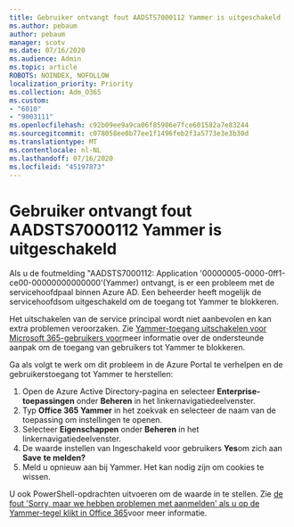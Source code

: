 ```yaml
---
title: Gebruiker ontvangt fout AADSTS7000112 Yammer is uitgeschakeld
ms.author: pebaum
author: pebaum
manager: scotv
ms.date: 07/16/2020
ms.audience: Admin
ms.topic: article
ROBOTS: NOINDEX, NOFOLLOW
localization_priority: Priority
ms.collection: Adm_O365
ms.custom:
- "6010"
- "9003111"
ms.openlocfilehash: c92b09ee9a9ca06f85906e7fce601582a7e83244
ms.sourcegitcommit: c078058ee0b77ee1f1496feb2f3a5773e3e3b30d
ms.translationtype: MT
ms.contentlocale: nl-NL
ms.lasthandoff: 07/16/2020
ms.locfileid: "45197873"
---
```

# <a name="user-receives-error-aadsts7000112-yammer-is-disabled"></a>Gebruiker ontvangt fout AADSTS7000112 Yammer is uitgeschakeld

Als u de foutmelding "AADSTS7000112: Application '00000005-0000-0ff1-ce00-00000000000000'(Yammer) ontvangt, is er een probleem met de servicehoofdpaal binnen Azure AD. Een beheerder heeft mogelijk de servicehoofdsom uitgeschakeld om de toegang tot Yammer te blokkeren.

Het uitschakelen van de service principal wordt niet aanbevolen en kan extra problemen veroorzaken. Zie [Yammer-toegang uitschakelen voor Microsoft 365-gebruikers voor](https://docs.microsoft.com/yammer/manage-yammer-users/turn-off-user-access)meer informatie over de ondersteunde aanpak om de toegang van gebruikers tot Yammer te blokkeren.  

Ga als volgt te werk om dit probleem in de Azure Portal te verhelpen en de gebruikerstoegang tot Yammer te herstellen:

1.  Open de Azure Active Directory-pagina en selecteer **Enterprise-toepassingen** onder **Beheren** in het linkernavigatiedeelvenster.
3.  Typ **Office 365 Yammer** in het zoekvak en selecteer de naam van de toepassing om instellingen te openen.
4.  Selecteer **Eigenschappen** onder **Beheren** in het linkernavigatiedeelvenster.
5.  De waarde instellen van Ingeschakeld voor gebruikers **Yes**om zich aan **Save** **te melden?**
6.  Meld u opnieuw aan bij Yammer. Het kan nodig zijn om cookies te wissen.

U ook PowerShell-opdrachten uitvoeren om de waarde in te stellen. Zie [de fout 'Sorry, maar we hebben problemen met aanmelden' als u op de Yammer-tegel klikt in Office 365](https://docs.microsoft.com/yammer/troubleshoot-problems/error-when-click-the-yammer-tile-in-office-365)voor meer informatie. 
